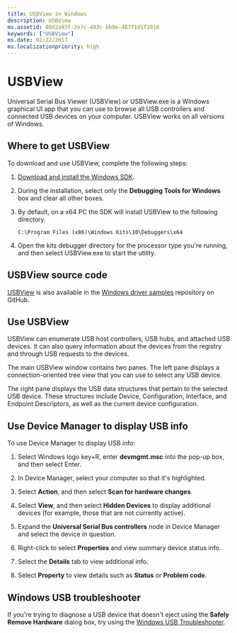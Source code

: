 ```yaml
---
title: USBView in Windows
description: USBView
ms.assetid: 88d2a93f-2e7c-493c-bb9e-487f1d1f2016
keywords: ["USBView"]
ms.date: 02/22/2017
ms.localizationpriority: high 
---
```


# USBView

Universal Serial Bus Viewer (USBView) or USBView.exe is a Windows graphical UI app that you can use to browse all USB controllers and connected USB devices on your computer. USBView works on all versions of Windows.

## <span id="Where_to_get_USBView"></span><span id="where_to_get_usbview"></span><span id="WHERE_TO_GET_USBVIEW"></span>Where to get USBView

To download  and use USBView, complete the following steps:

1. [Download and install the Windows SDK](https://developer.microsoft.com/windows/downloads/windows-10-sdk).

2. During the installation, select only the **Debugging Tools for Windows** box and clear all other boxes.

3. By default, on a x64 PC the SDK will install USBView to the following directory.

   `C:\Program Files (x86)\Windows Kits\10\Debuggers\x64`

4. Open the kits debugger directory for the processor type you're running, and then select USBView.exe to start the utility.


## USBView source code

[USBView](https://go.microsoft.com/fwlink/p/?LinkId=618004) is also available in the [Windows driver samples](https://go.microsoft.com/fwlink/p/?LinkId=616507) repository on GitHub.

## <span id="using_usbview"></span><span id="USING_USBVIEW"></span>Use USBView


USBView can enumerate USB host controllers, USB hubs, and attached USB devices. It can also query information about the devices from the registry and through USB requests to the devices.

The main USBView window contains two panes. The left pane displays a connection-oriented tree view that you can use to select any USB device.

The right pane displays the USB data structures that pertain to the selected USB device. These structures include Device, Configuration, Interface, and Endpoint Descriptors, as well as the current device configuration.


## Use Device Manager to display USB info

To use Device Manager to display USB info:

1. Select Windows logo key+R, enter **devmgmt.msc** into the pop-up box, and then select Enter.

2. In Device Manager, select your computer so that it's highlighted.

3. Select **Action**, and then select **Scan for hardware changes**.

4. Select **View**, and then select **Hidden Devices** to display additional devices (for example, those that are not currently active). 

5. Expand the **Universal Serial Bus controllers** node in Device Manager and select the device in question.

7. Right-click to select **Properties** and view summary device status info.

8. Select the **Details** tab to view additional info. 

9. Select **Property** to view details such as **Status** or **Problem code**.


## Windows USB troubleshooter

If you're trying to diagnose a USB device that doesn't eject using the **Safely Remove Hardware** dialog box, try using the [Windows USB Troubleshooter](https://support.microsoft.com/help/17614/windows-10-troubleshoot-common-usb-problems).


 

 





